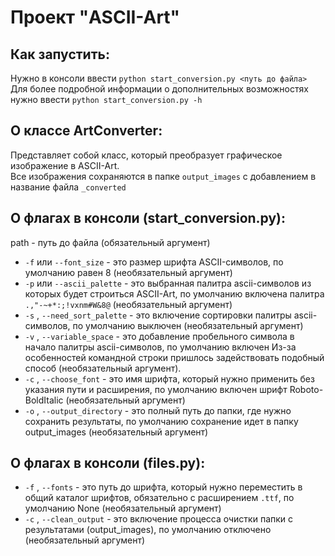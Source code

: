 # Проект "ASCII-Art" #

## Как запустить: ##

Нужно в консоли ввести `python start_conversion.py <путь до файла>`\
Для более подробной информации о дополнительных возможностях нужно ввести `python start_conversion.py -h`

## О классе ArtConverter: ##

Представляет собой класс, который преобразует графическое изображение в ASCII-Art.\
Все изображения сохраняются в папке `output_images` с добавлением в название файла `_converted`

## О флагах в консоли (start_conversion.py): ##

path - путь до файла (обязательный аргумент)
* `-f` или `--font_size` - это размер шрифта ASCII-символов, по умолчанию равен 8 (необязательный аргумент)
* `-p` или `--ascii_palette` - это выбранная палитра ascii-символов из которых будет строиться ASCII-Art,
        по умолчанию включена палитра `.,"-~+*:;!vxnm#W&8@` (необязательный аргумент)
* `-s` , `--need_sort_palette` - это включение сортировки палитры ascii-символов, по умолчанию выключен (необязательный аргумент)
* `-v` , `--variable_space` - это добавление пробельного символа в начало палитры ascii-символов, по умолчанию включен
        Из-за особенностей командной строки пришлось задействовать подобный способ (необязательный аргумент).
* `-c` , `--choose_font` - это имя шрифта, который нужно применить без указания пути и расширения,
        по умолчанию включен шрифт Roboto-BoldItalic (необязательный аргумент)
* `-o` , `--output_directory` - это полный путь до папки, где нужно сохранить результаты,
        по умолчанию сохранение идет в папку output_images (необязательный аргумент)


## О флагах в консоли (files.py):

* `-f` , `--fonts` - это путь до шрифта, который нужно переместить в общий каталог шрифтов,
        обязательно с расширением `.ttf`, по умолчанию None (необязательный аргумент)
* `-c` , `--clean_output` - это включение процесса очистки папки с результатами (output_images),
        по умолчанию отключено (необязательный аргумент)
